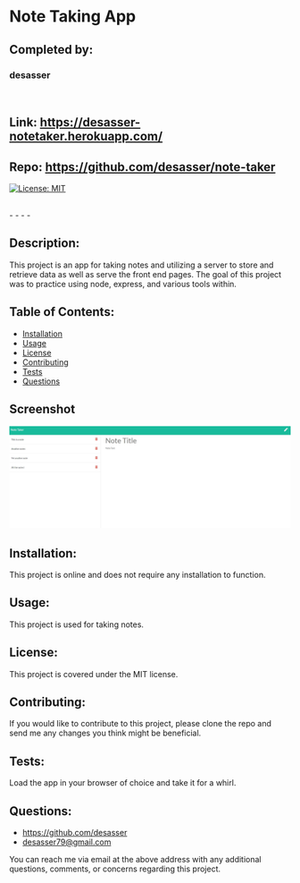 
# Note Taking App
## Completed by: 
### desasser

<br />

## Link: https://desasser-notetaker.herokuapp.com/
## Repo: https://github.com/desasser/note-taker
[![License: MIT](https://img.shields.io/badge/License-MIT-yellow.svg)](https://opensource.org/licenses/MIT)

<br />
- - - - 


## Description: 
This project is an app for taking notes and utilizing a server to store and retrieve data as well as serve the front end pages. The goal of this project was to practice using node, express, and various tools within.

## Table of Contents: 
* [Installation](#installation)
* [Usage](#usage)
* [License](#license)
* [Contributing](#contributing)
* [Tests](#tests)
* [Questions](#questions)

## Screenshot
<img src="note taker.JPG" alt="Note Taker App">


## Installation: 
This project is online and does not require any installation to function.

## Usage: 
This project is used for taking notes.

## License: 
This project is covered under the MIT license. 

## Contributing: 
If you would like to contribute to this project, please clone the repo and send me any changes you think might be beneficial.

## Tests: 
Load the app in your browser of choice and take it for a whirl.

## Questions:
* https://github.com/desasser
* desasser79@gmail.com

You can reach me via email at the above address with any additional questions, comments, or concerns regarding this project.